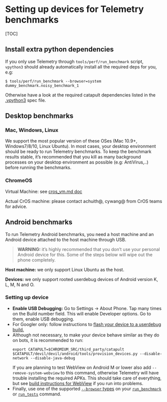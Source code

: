 # Setting up devices for Telemetry benchmarks

[TOC]

## Install extra python dependencies

If you only use Telemetry through `tools/perf/run_benchmark` script,
`vpython3` should already automatically install all the required deps for you,
e.g:

```
$ tools/perf/run_benchmark --browser=system dummy_benchmark.noisy_benchmark_1
```

Otherwise have a look at the required catapult dependencies listed in the
[.vpython3](https://chromium.googlesource.com/chromium/src/+/main/.vpython3)
spec file.

## Desktop benchmarks

### Mac, Windows, Linux

We support the most popular version of these OSes (Mac 10.9+, Windows7/8/10,
Linux Ubuntu). In most cases, your desktop environment should be ready to
run Telemetry benchmarks. To keep the benchmark results stable, it’s recommended
that you kill as many background processes on your desktop environment as
possible (e.g: AntiVirus,..) before running the benchmarks.

### ChromeOS

Virtual Machine: see
[cros_vm.md doc](https://chromium.googlesource.com/chromiumos/docs/+/main/cros_vm.md)

Actual CrOS machine: please contact achuith@, cywang@ from CrOS teams for
advice.

## Android benchmarks

To run Telemetry Android benchmarks, you need a host machine and an Android
device attached to the host machine through USB.

> **WARNING:** it’s highly recommended that you don’t use your personal Android device
for this. Some of the steps below will wipe out the phone completely.

**Host machine:** we only support Linux Ubuntu as the host.

**Devices:** we only support rooted userdebug devices of Android version K, L,
M, N and O.

### Setting up device ###
*   **Enable USB Debugging:** Go to Settings -> About Phone. Tap many times on
the Build number field. This will enable Developer options. Go to them, enable
USB debugging.
*   For Googler only: follow instructions to
    [flash your device to a userdebug build.](http://go/flash-device)
*   Although not necessary, to make your device behave similar as they do on
    bots, it is recommended to run:
    ```
    export CATAPULT=$CHROMIUM_SRC/third_party/catapult
    $CATAPULT/devil/devil/android/tools/provision_devices.py --disable-network --disable-java-debug
    ```
    If you are planning to test WebView on Android M or lower also add
    `--remove-system-webview` to this command, otherwise Telemetry will
    have trouble installing the required APKs. This should take care of
    everything, but see [build instructions for WebView](https://www.chromium.org/developers/how-tos/build-instructions-android-webview)
    if you run into problems.
*   Finally, use one of the supported [`--browser` types](https://github.com/catapult-project/catapult/blob/d5b0db081b74c717effa1080ca06c4f679136b73/telemetry/telemetry/internal/backends/android_browser_backend_settings.py#L150)
    on your
    [`run_benchmark`](https://cs.chromium.org/chromium/src/tools/perf/run_benchmark)
    or [`run_tests`](https://cs.chromium.org/chromium/src/tools/perf/run_tests)
    command.
